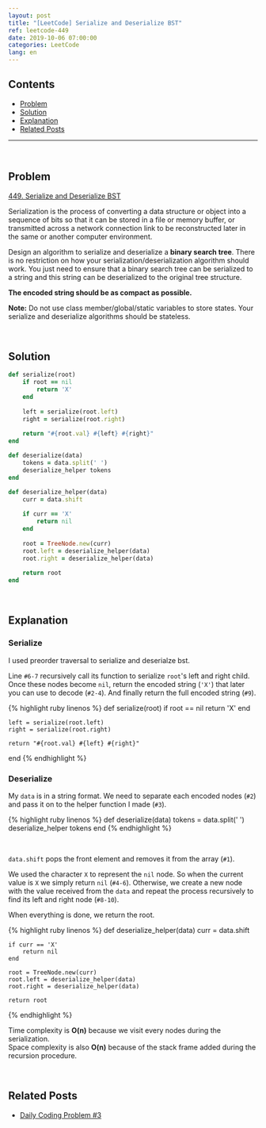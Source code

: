 ```yaml
---
layout: post
title: "[LeetCode] Serialize and Deserialize BST"
ref: leetcode-449
date: 2019-10-06 07:00:00
categories: LeetCode
lang: en
---
```


## Contents
- [Problem](#problem)
- [Solution](#solution)
- [Explanation](#explain)
- [Related Posts](#related)

<hr />
<br />

## Problem <a id="problem"></a>

[449. Serialize and Deserialize BST](https://leetcode.com/problems/serialize-and-deserialize-bst/)

Serialization is the process of converting a data structure or object into a sequence of bits so that it can be stored in a file or memory buffer, 
or transmitted across a network connection link to be reconstructed later in the same or another computer environment.

Design an algorithm to serialize and deserialize a **binary search tree**. 
There is no restriction on how your serialization/deserialization algorithm should work. 
You just need to ensure that a binary search tree can be serialized to a string and this string can be deserialized to the original tree structure.

**The encoded string should be as compact as possible.**

**Note:** Do not use class member/global/static variables to store states. Your serialize and deserialize algorithms should be stateless.

<br />

## Solution <a id="solution"></a>

```ruby
def serialize(root)
    if root == nil
        return 'X'
    end
    
    left = serialize(root.left)
    right = serialize(root.right)
    
    return "#{root.val} #{left} #{right}"
end

def deserialize(data)
    tokens = data.split(' ')
    deserialize_helper tokens
end

def deserialize_helper(data)
    curr = data.shift
    
    if curr == 'X'
        return nil
    end
    
    root = TreeNode.new(curr)
    root.left = deserialize_helper(data)
    root.right = deserialize_helper(data)
    
    return root
end
```

<br>

## Explanation <a id="explain"></a>

### Serialize

I used preorder traversal to serialize and deserialze bst.

Line `#6-7` recursively call its function to serialize `root`'s left and right child.
Once these nodes become `nil`, return the encoded string (`'X'`) that later you can use to decode (`#2-4`).
And finally return the full encoded string (`#9`).

{% highlight ruby linenos %}
def serialize(root)
    if root == nil
        return 'X'
    end
    
    left = serialize(root.left)
    right = serialize(root.right)
    
    return "#{root.val} #{left} #{right}"
end
{% endhighlight %}

### Deserialize

My `data` is in a string format. We need to separate each encoded nodes (`#2`) and pass it on to the helper function I made (`#3`).

{% highlight ruby linenos %}
def deserialize(data)
    tokens = data.split(' ')
    deserialize_helper tokens
end
{% endhighlight %}

<br>

`data.shift` pops the front element and removes it from the array (`#1`).

We used the character `X` to represent the `nil` node. So when the current value is `X` we simply return `nil` (`#4-6`).
Otherwise, we create a new node with the value received from the `data` and repeat the process recursively to find its left and right node (`#8-10`).

When everything is done, we return the root.

{% highlight ruby linenos %}
def deserialize_helper(data)
    curr = data.shift
    
    if curr == 'X'
        return nil
    end
    
    root = TreeNode.new(curr)
    root.left = deserialize_helper(data)
    root.right = deserialize_helper(data)
    
    return root
{% endhighlight %}

Time complexity is **O(n)** because we visit every nodes during the serialization.<br>
Space complexity is also **O(n)** because of the stack frame added during the recursion procedure.

<br>

## Related Posts <a id="related"></a>
- [Daily Coding Problem #3](/dcp/2019/09/20/en-dcp-3.html)
